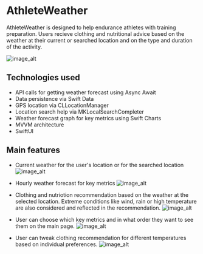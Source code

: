 # AthleteWeather
AthleteWeather is designed to help endurance athletes with training preparation. Users recieve clothing and nutritional advice based on the weather at their current or searched location and on the type and duration of the activity.

![image_alt](https://github.com/dustom/AthleteWeather/blob/main/mockuuups-free-iphone-15-pro-hand-mockup2.png?raw=true)

## Technologies used
  - API calls for getting weather forecast using Async Await
  - Data persistence via Swift Data
  - GPS location via CLLocationManager
  - Location search help via MKLocalSearchCompleter
  - Weather forecast graph for key metrics using Swift Charts
  - MVVM architecture
  - SwiftUI

## Main features
- Current weather for the user's location or for the searched location
![image_alt](https://github.com/dustom/AthleteWeather/blob/main/Simulator%20Screenshot%20-%20iPhone%2016%20Pro%20-%202025-01-21%20at%2018.15.23.png?raw=true)

- Hourly weather forecast for key metrics
![image_alt](https://github.com/dustom/AthleteWeather/blob/main/Simulator%20Screenshot%20-%20iPhone%2016%20Pro%20-%202024-12-01%20at%2018.05.07.png?raw=true)

- Clothing and nutriotion recommendation based on the weather at the selected location. Extreme conditions like wind, rain or high temperature are also considered and reflected in the recommendation.
![image_alt](https://github.com/dustom/AthleteWeather/blob/main/Simulator%20Screenshot%20-%20iPhone%2016%20Pro%20-%202024-12-01%20at%2018.27.00.png?raw=true)
  
- User can choose which key metrics and in what order they want to see them on the main page.
![image_alt](https://github.com/dustom/AthleteWeather/blob/main/Simulator%20Screenshot%20-%20iPhone%2016%20Pro%20-%202024-12-01%20at%2018.04.46.png?raw=true)
  
- User can tweak clothing recommendation for different temperatures based on individual preferences.
![image_alt](https://github.com/dustom/AthleteWeather/blob/main/Simulator%20Screenshot%20-%20iPhone%2016%20Pro%20-%202025-01-21%20at%2018.15.38.png?raw=true)





